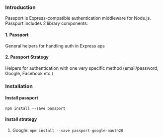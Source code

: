 ### Introduction
Passport is Express-compatible authentication middleware for Node.js. Passport includes 2 library components:
#### 1. Passport 
General helpers for handling auth in Express aps

#### 2. Passport Strategy
Helpers for authentication with one very specific method (email/password, Google, Facebook etc.)

### Installation
#### Install passport 
`npm install --save passport`

#### Install strategy
1. Google: `npm install --save passport-google-oauth20`


